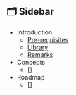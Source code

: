 ## 🗂️ Sidebar

- Introduction
  - [Pre-requisites](https://github.com/pin3dev/42_Cursus/blob/main/tutorial/PushSwap/EN/docs/home.md/#requisites)
  - [Library](https://github.com/pin3dev/42_Cursus/blob/main/tutorial/PushSwap/EN/docs/home.md/#library)
  - [Remarks](https://github.com/pin3dev/42_Cursus/blob/main/tutorial/PushSwap/EN/docs/remarks.md)
- Concepts
  - []
-  Roadmap  
    -  []
